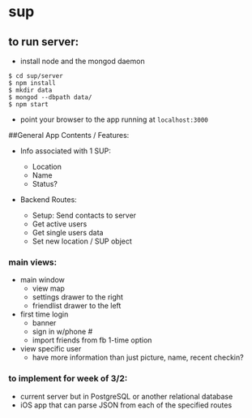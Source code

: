 # sup


## to run server:

-  install node and the mongod daemon

```
$ cd sup/server
$ npm install
$ mkdir data
$ mongod --dbpath data/
$ npm start
```
-  point your browser to the app running at `localhost:3000`

##General App Contents / Features:

-	Info associated with 1 SUP:
	-	Location
	- Name
	- Status?

- Backend Routes:
	- Setup: Send contacts to server
	- Get active users
	- Get single users data
	- Set new location / SUP object

### main views:

-	main window
	-	view map
	-	settings drawer to the right
	-	friendlist drawer to the left
-	first time login
	-	banner
	-	sign in w/phone #
	-	import friends from fb 1-time option
-	view specific user
	-	have more information than just picture, name, recent checkin?
	

### to implement for week of 3/2:
-	current server but in PostgreSQL or another relational database
-	iOS app that can parse JSON from each of the specified routes

